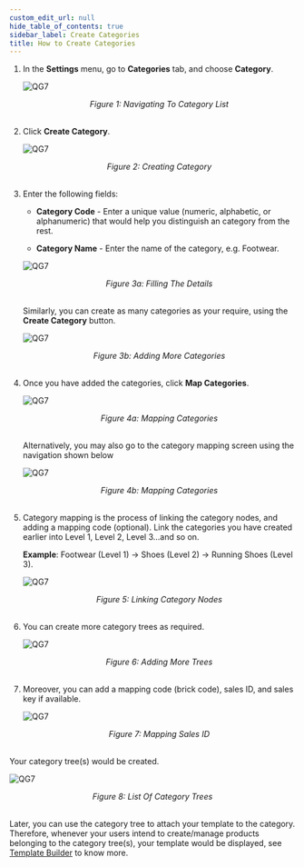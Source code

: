 ```yaml
---
custom_edit_url: null
hide_table_of_contents: true
sidebar_label: Create Categories
title: How to Create Categories
---
```


1. In the **Settings** menu, go to **Categories** tab, and choose **Category**.

    ![QG7](https://cdn.pixelbin.io/v2/doc/original/vms/category/category-nav.png)
    <center><em>Figure 1: Navigating To Category List</em></center><br />

2. Click **Create Category**.

    ![QG7](https://cdn.pixelbin.io/v2/doc/original/vms/category/create-category.png)
    <center><em>Figure 2: Creating Category</em></center><br />

3. Enter the following fields:
    * **Category Code** - Enter a unique value (numeric, alphabetic, or alphanumeric) that would help you distinguish an category from the rest.

    * **Category Name** - Enter the name of the category, e.g. Footwear.

    ![QG7](https://cdn.pixelbin.io/v2/doc/original/vms/category/sample-category.png)
    <center><em>Figure 3a: Filling The Details</em></center><br />

    Similarly, you can create as many categories as your require, using the **Create Category** button.

    ![QG7](https://cdn.pixelbin.io/v2/doc/original/vms/category/more-category.png)
    <center><em>Figure 3b: Adding More Categories</em></center><br />

4. Once you have added the categories, click **Map Categories**.

    ![QG7](https://cdn.pixelbin.io/v2/doc/original/vms/category/map-categories.png)
    <center><em>Figure 4a: Mapping Categories</em></center><br />

    Alternatively, you may also go to the category mapping screen using the navigation shown below

    ![QG7](https://cdn.pixelbin.io/v2/doc/original/vms/category/other-category-path.png)
    <center><em>Figure 4b: Mapping Categories</em></center><br />

5. Category mapping is the process of linking the category nodes, and adding a mapping code (optional). Link the categories you have created earlier into Level 1, Level 2, Level 3...and so on. 

    **Example**: Footwear (Level 1) → Shoes (Level 2) → Running Shoes (Level 3).

    ![QG7](https://cdn.pixelbin.io/v2/doc/original/vms/category/more-levels.png)
    <center><em>Figure 5: Linking Category Nodes</em></center><br />

6. You can create more category trees as required.

    ![QG7](https://cdn.pixelbin.io/v2/doc/original/vms/category/tree.png)
    <center><em>Figure 6: Adding More Trees</em></center><br />

7. Moreover, you can add a mapping code (brick code), sales ID, and sales key if available.

    ![QG7](https://cdn.pixelbin.io/v2/doc/original/vms/category/mapping.png)
    <center><em>Figure 7: Mapping Sales ID</em></center><br />

Your category tree(s) would be created.

![QG7](https://cdn.pixelbin.io/v2/doc/original/vms/category/category-list.png)
<center><em>Figure 8: List Of Category Trees</em></center><br />

Later, you can use the category tree to attach your template to the category. Therefore, whenever your users intend to create/manage products belonging to the category tree(s), your template would be displayed, see [Template Builder](/docs/pim/template/template-builder-intro) to know more.